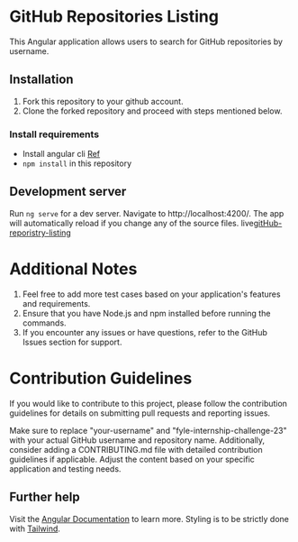# GitHub Repositories Listing
This Angular application allows users to search for GitHub repositories by username.

## Installation

1. Fork this repository to your github account.
2. Clone the forked repository and proceed with steps mentioned below.

### Install requirements
* Install angular cli [Ref](https://angular.io/cli)
* `npm install` in this repository 

## Development server

Run `ng serve` for a dev server. Navigate to http://localhost:4200/. The app will automatically reload if you change any of the source files.
live[gitHub-reporistry-listing](https://master--githubrepositorylisting.netlify.app/)

# Additional Notes
1. Feel free to add more test cases based on your application's features and requirements.
2. Ensure that you have Node.js and npm installed before running the commands.
3. If you encounter any issues or have questions, refer to the GitHub Issues section for support.

#  Contribution Guidelines
If you would like to contribute to this project, please follow the contribution guidelines for details on submitting pull requests and reporting issues.

Make sure to replace "your-username" and "fyle-internship-challenge-23" with your actual GitHub username and repository name. Additionally, consider adding a CONTRIBUTING.md file with detailed contribution guidelines if applicable. Adjust the content based on your specific application and testing needs.

## Further help

Visit the [Angular Documentation](https://angular.io/guide/styleguide) to learn more.
Styling is to be strictly done with [Tailwind](https://tailwindcss.com/docs/installation).
